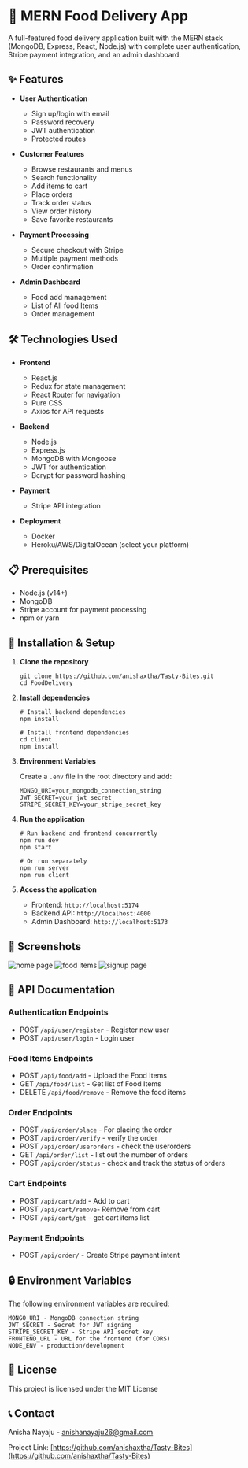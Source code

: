 # 🍔 MERN Food Delivery App

A full-featured food delivery application built with the MERN stack (MongoDB, Express, React, Node.js) with complete user authentication, Stripe payment integration, and an admin dashboard.

## ✨ Features

- **User Authentication**

  - Sign up/login with email
  - Password recovery
  - JWT authentication
  - Protected routes

- **Customer Features**

  - Browse restaurants and menus
  - Search functionality
  - Add items to cart
  - Place orders
  - Track order status
  - View order history
  - Save favorite restaurants

- **Payment Processing**

  - Secure checkout with Stripe
  - Multiple payment methods
  - Order confirmation

- **Admin Dashboard**
  - Food add management
  - List of All food Items
  - Order management

## 🛠️ Technologies Used

- **Frontend**

  - React.js
  - Redux for state management
  - React Router for navigation
  - Pure CSS
  - Axios for API requests

- **Backend**

  - Node.js
  - Express.js
  - MongoDB with Mongoose
  - JWT for authentication
  - Bcrypt for password hashing

- **Payment**

  - Stripe API integration

- **Deployment**
  - Docker
  - Heroku/AWS/DigitalOcean (select your platform)

## 📋 Prerequisites

- Node.js (v14+)
- MongoDB
- Stripe account for payment processing
- npm or yarn

## 🚀 Installation & Setup

1. **Clone the repository**

   ```
   git clone https://github.com/anishaxtha/Tasty-Bites.git
   cd FoodDelivery
   ```

2. **Install dependencies**

   ```
   # Install backend dependencies
   npm install

   # Install frontend dependencies
   cd client
   npm install
   ```

3. **Environment Variables**

   Create a `.env` file in the root directory and add:

   ```
   MONGO_URI=your_mongodb_connection_string
   JWT_SECRET=your_jwt_secret
   STRIPE_SECRET_KEY=your_stripe_secret_key
   ```

4. **Run the application**

   ```
   # Run backend and frontend concurrently
   npm run dev
   npm start

   # Or run separately
   npm run server
   npm run client
   ```

5. **Access the application**
   - Frontend: `http://localhost:5174`
   - Backend API: `http://localhost:4000`
   - Admin Dashboard: `http://localhost:5173`

## 📱 Screenshots

![home page](image.png)
![food items](image-1.png)
![signup page](image-2.png)

## 📄 API Documentation

### Authentication Endpoints

- POST `/api/user/register` - Register new user
- POST `/api/user/login` - Login user

### Food Items Endpoints

- POST `/api/food/add` - Upload the Food Items
- GET `/api/food/list` - Get list of Food Items
- DELETE `/api/food/remove` - Remove the food items

### Order Endpoints

- POST `/api/order/place` - For placing the order
- POST `/api/order/verify` - verify the order
- POST `/api/order/userorders` - check the userorders
- GET `/api/order/list` - list out the number of orders
- POST `/api/order/status` - check and track the status of orders

### Cart Endpoints

- POST `/api/cart/add` - Add to cart
- POST `/api/cart/remove`- Remove from cart
- POST `/api/cart/get` - get cart items list

### Payment Endpoints

- POST `/api/order/` - Create Stripe payment intent

## 🔒 Environment Variables

The following environment variables are required:

```
MONGO_URI - MongoDB connection string
JWT_SECRET - Secret for JWT signing
STRIPE_SECRET_KEY - Stripe API secret key
FRONTEND_URL - URL for the frontend (for CORS)
NODE_ENV - production/development
```

## 📝 License

This project is licensed under the MIT License

## 📞 Contact

Anisha Nayaju - [anishanayaju26@gmail.com](mailto:anishanayaju26@gmail.com)

Project Link: [https://github.com/anishaxtha/Tasty-Bites](https://github.com/anishaxtha/Tasty-Bites)
